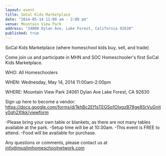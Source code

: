 ```yaml
---
layout: event
title: SoCal Kids Marketplace
date: "2014-05-14 11:00 am - 2:00 pm"
venue: Mountain View Park
address: "24000 Dylan Ave, Lake Forest, California 92630"
published: true
---
```


SoCal Kids Marketplace (where homeschool kids buy, sell, and trade)

Come join us and participate in MHN and SOC Homeschooler's first SoCal Kids Marketplace.

WHO: All Homeschoolers

WHEN: Wednesday, May 14, 2014
11:00am-2:00pm

WHERE: Mountain View Park
24061 Dylan Ave
Lake Forest, CA 92630

Sign up here to become a vendor: https://docs.google.com/forms/d/1khBc2Ef1sTEGSq1OIxgzB78ge8SrVuGnity0qh2Xtkk/viewform

-Please bring your own table or blankets, as there are not many tables available at the park.
-Setup time will be at 10:30am.
-This event is FREE to attend.
-Food will be available for purchase.

Any questions or comments, please contact us at info@muslimhomeschoolnetwork.com
